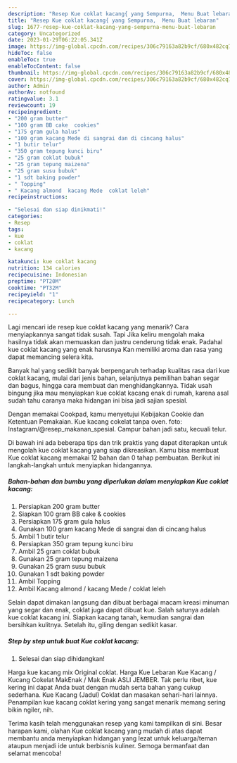 ```yaml
---
description: "Resep Kue coklat kacang{ yang Sempurna,  Menu Buat lebaran"
title: "Resep Kue coklat kacang{ yang Sempurna,  Menu Buat lebaran"
slug: 1677-resep-kue-coklat-kacang-yang-sempurna-menu-buat-lebaran
category: Uncategorized
date: 2023-01-29T06:22:05.341Z
image: https://img-global.cpcdn.com/recipes/306c79163a82b9cf/680x482cq70/kue-coklat-kacang-foto-resep-utama.jpg
hideToc: false
enableToc: true
enableTocContent: false
thumbnail: https://img-global.cpcdn.com/recipes/306c79163a82b9cf/680x482cq70/kue-coklat-kacang-foto-resep-utama.jpg
cover: https://img-global.cpcdn.com/recipes/306c79163a82b9cf/680x482cq70/kue-coklat-kacang-foto-resep-utama.jpg
author: Admin
authorAv: notfound
ratingvalue: 3.1
reviewcount: 19
recipeingredient:
- "200 gram butter"
- "100 gram BB cake  cookies"
- "175 gram gula halus"
- "100 gram kacang Mede di sangrai dan di cincang halus"
- "1 butir telur"
- "350 gram tepung kunci biru"
- "25 gram coklat bubuk"
- "25 gram tepung maizena"
- "25 gram susu bubuk"
- "1 sdt baking powder"
- " Topping"
- " Kacang almond  kacang Mede  coklat leleh"
recipeinstructions:

- "Selesai dan siap dinikmati!"
categories:
- Resep
tags:
- kue
- coklat
- kacang

katakunci: kue coklat kacang 
nutrition: 134 calories
recipecuisine: Indonesian
preptime: "PT20M"
cooktime: "PT32M"
recipeyield: "1"
recipecategory: Lunch

---
```



Lagi mencari ide resep kue coklat kacang yang menarik? Cara menyiapkannya sangat tidak susah. Tapi Jika keliru mengolah maka hasilnya tidak akan memuaskan dan justru cenderung tidak enak. Padahal kue coklat kacang yang enak harusnya Kan memiliki aroma dan rasa yang dapat memancing selera kita.


Banyak hal yang sedikit banyak berpengaruh terhadap kualitas rasa dari kue coklat kacang, mulai dari jenis bahan, selanjutnya pemilihan bahan segar dan bagus, hingga cara membuat dan menghidangkannya. Tidak usah bingung jika mau menyiapkan kue coklat kacang enak di rumah, karena asal sudah tahu caranya maka hidangan ini bisa jadi sajian spesial.

Dengan memakai Cookpad, kamu menyetujui Kebijakan Cookie dan Ketentuan Pemakaian. Kue kacang cokelat tanpa oven. foto: Instagram/@resep_makanan_spesial. Campur bahan jadi satu, kecuali telur.


Di bawah ini ada beberapa tips dan trik praktis yang dapat diterapkan untuk mengolah kue coklat kacang yang siap dikreasikan. Kamu bisa membuat Kue coklat kacang memakai 12 bahan dan 0 tahap pembuatan. Berikut ini langkah-langkah untuk menyiapkan hidangannya.

<!--inarticleads1-->

##### Bahan-bahan dan bumbu yang diperlukan dalam menyiapkan Kue coklat kacang:

1. Persiapkan 200 gram butter
1. Siapkan 100 gram BB cake &amp; cookies
1. Persiapkan 175 gram gula halus
1. Gunakan 100 gram kacang Mede di sangrai dan di cincang halus
1. Ambil 1 butir telur
1. Persiapkan 350 gram tepung kunci biru
1. Ambil 25 gram coklat bubuk
1. Gunakan 25 gram tepung maizena
1. Gunakan 25 gram susu bubuk
1. Gunakan 1 sdt baking powder
1. Ambil  Topping
1. Ambil  Kacang almond / kacang Mede / coklat leleh


Selain dapat dimakan langsung dan dibuat berbagai macam kreasi minuman yang segar dan enak, coklat juga dapat dibuat kue. Salah satunya adalah kue coklat kacang ini. Siapkan kacang tanah, kemudian sangrai dan bersihkan kulitnya. Setelah itu, giling dengan sedikit kasar. 

<!--inarticleads2-->

##### Step by step untuk buat Kue coklat kacang:


1. Selesai dan siap dihidangkan!

Harga kue kacang mix Original coklat. Harga Kue Lebaran Kue Kacang / Kucang Cokelat MakEnak / Mak Enak ASLI JEMBER. Tak perlu ribet, kue kering ini dapat Anda buat dengan mudah serta bahan yang cukup sederhana. Kue Kacang (Jadul) Coklat dan masakan sehari-hari lainnya. Penampilan kue kacang coklat kering yang sangat menarik memang sering bikin ngiler, nih. 

Terima kasih telah menggunakan resep yang kami tampilkan di sini. Besar harapan kami, olahan Kue coklat kacang yang mudah di atas dapat membantu anda menyiapkan hidangan yang lezat untuk keluarga/teman ataupun menjadi ide untuk berbisnis kuliner. Semoga bermanfaat dan selamat mencoba!
